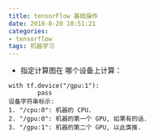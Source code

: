 ```yaml
---
title: tensorFlow 基础操作
date: 2018-8-20 10:51:21
categories: 
- tensorflow
tags: 机器学习
---
```


- 指定计算图在 哪个设备上计算：
```    
with tf.device("/gpu:1"):
        pass
设备字符串标示:
1. "/cpu:0": 机器的 CPU.
2. "/gpu:0": 机器的第一个 GPU, 如果有的话.
3. "/gpu:1": 机器的第二个 GPU, 以此类推.
```
